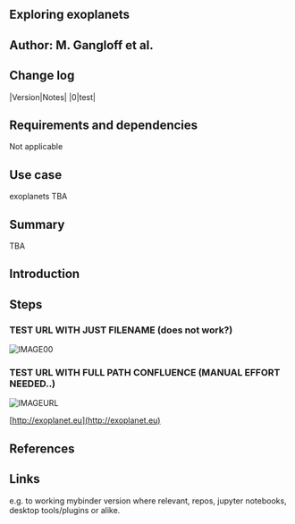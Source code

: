## Exploring exoplanets

## Author: M. Gangloff et al.

## Change log

|Version|Notes|
|0|test|
## Requirements and dependencies
 Not applicable
## Use case
exoplanets TBA

## Summary
TBA

## Introduction

## Steps

### TEST URL WITH JUST FILENAME (does not work?)
![IMAGE00](1.png)

### TEST URL WITH FULL PATH CONFLUENCE (MANUAL EFFORT NEEDED..)
![IMAGEURL](https://voparis-confluence.obspm.fr/download/attachments/4653374/1.png?api=v2)

[http://exoplanet.eu](http://exoplanet.eu)


## References


## Links
e.g. to working mybinder version where relevant, repos, jupyter notebooks, desktop tools/plugins or alike.
